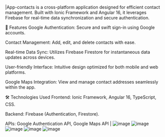 |App-contacts is a cross-platform application designed for efficient contact management. Built with Ionic Framework and Angular 16, it leverages Firebase for real-time data synchronization and secure authentication.​

📱 Features
Google Authentication: Secure and swift sign-in using Google accounts.

Contact Management: Add, edit, and delete contacts with ease.

Real-time Data Sync: Utilizes Firebase Firestore for instantaneous data updates across devices.

User-friendly Interface: Intuitive design optimized for both mobile and web platforms.

Google Maps Integration: View and manage contact addresses seamlessly within the app.​

🛠 Technologies Used
Frontend: Ionic Framework, Angular 16, TypeScript, CSS.

Backend: Firebase (Authentication, Firestore).

APIs: Google Authentication API, Google Maps API  |
![image](https://github.com/user-attachments/assets/aa78e134-7664-4405-a98a-a4c2ce3d8bc9)
![image](https://github.com/user-attachments/assets/dfc72709-1674-45da-a5e8-37518dc6dae5)
![image](https://github.com/user-attachments/assets/977ca55b-75ba-4221-a68e-44aca430331a)
![image](https://github.com/user-attachments/assets/5ff23fa9-c6a2-494e-9deb-19b192d6b914)
![image](https://github.com/user-attachments/assets/4af59c7c-4b3e-47dd-82a8-3bb6bd5edb3e)


